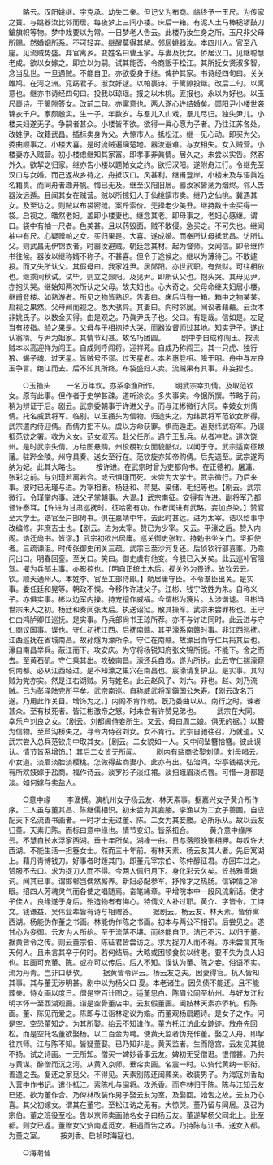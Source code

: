 <!-- { "loadSidebar": true } -->
　　略云。汉阳姚继、字克承。幼失二亲。但记父为布商。临终予一玉尺。为传家之寳。与姚器汝比邻而居。每夜梦上三间小楼。床后一箱。有泥人土马棒槌锣鼓刀鎗旗帜等物。梦中戏要以为常。一日梦老人吿云。此楼乃汝生身之所。玉尺非父母所赐。然婚姻所系。不可轻弃。继醒莫得其解。邻居姚器汝。本四川人。官至八座。见流贼势盛。弃官离乡。变姓名曰曹玉宇。与妻及抚女。侨居汉口。见继聪慧老成。欲以女嫁之。即立以为嗣。试其能否。令商贩于松江。其所抚女贤淑多智。念当乱世。一旦遇贼。不能自卫。亦欲委身于继。俾护其家。书诗经四句曰。关关雎鸠。在河之洲。窕窈君子。淑女好逑。以帕裹诗。于篱隙投继。改后二句。以寓意也。继亦书诗经四句曰。投我以琼瑶。报之以木桃。匪报也。永以为好也。以玉尺裹诗。于篱隙答女。改前二句。亦寓意也。两人遂心许结婚矣。郧阳尹小楼世袭锦衣千户。家颇殷实。生一子。年数岁。与羣儿入山戏。羣儿尽归。独失尹儿。小楼夫妇遂无子。争嗣者甚众。小楼皆不欲。欲得一眞心愿为子者。乃往江苏各处。改姓伊。改籍武昌。插标卖身为父。大惊市人。抵松江。继一见心动。即买为父。委曲顺事之。小楼大喜。是时流贼遍躏楚地。器汝避难。与女相失。女入贼营。小楼妻亦入贼营。初小楼虑继知其家富。即孝事非眞情。居久之。未尝以实吿。然客外久。欲挈之归家。继亦吿小楼以题帕女之约。欲归汉阳。遂附舟江行。令继先至汉口与女婚。而己返故乡待之。舟抵汉口。风甚利。继甫登岸。小楼未及与语眞姓名籍贯。而同舟者趣开帆。悔已无及。继至汉阳旧居。器汝家皆荡为烟烬。邻人吿器汝远遁。且闻其女在贼营。贼以所掠妇人于仙桃鎭市卖。继乃之仙桃。冀遇其女。及至访之。则贼以布袋密缝。案斤索价。无择老少美丑。继持数十金买得一袋。启视之。皤然老妇。盖即小楼妻也。继念其老。即母事之。老妇心感继。谓曰。袋中有袖一尺者。色美甚。且以药毁面。贼不敢侵。急买之。不可失也。继闻袖中有尺。心疑赠帕之女。买归果是。大喜。遂成婚。而奉所认母抵武昌。访所认父。则武昌无伊锦衣者。时器汝避贼。朝廷念其材。起为督师。女闻信。即令继作书往候。器汝以继称婿不称子。不甚喜。但令于途候之。继以为薄待己。不敢遽投。而又失所认父。其假母曰。我家姓尹。居郧阳。亦世武职。有赀财。可往相依也。继乘间秋试。试毕。则立之郧阳。及见尹。即所认父也。抱头哭。其母见尹。亦抱头哭。继始知两次所认之父母。故夫妇也。心大奇之。父母命继夫妇居小楼。继甫登楼。如熟游者。所见之物皆熟识。吿妻曰。床后当有一箱。箱中之物某某。启视之果然。父母闻而视之。悉大骇异。其妻曰。向时邻居。闻议者藉藉。云汝本非姚氏子。以数金买得。由是观之。乃眞尹氏子也。父曰。有是哉。信如是。左足当有枝指。验之果是。父母与子相抱持大哭。而器汝督师过其地。知实尹子。遂止认翁壻。与尹为姻家。其情节幻甚。故名巧团圆。 
　　剧中李自成称闯王。按流贼本以高迎祥为闯王。自成则呼闯将。迎祥死。自成乃称闯王。其一只虎、独行狼、蝎子魂、过天星。皆贼号不谬。过天星者。本名惠登相。降于明。舟中与左良玉争言。绝江而去。后不知其所终。布袋盛妇人卖。流贼果有其事。非妄揑也。 

　　○玉搔头 
　　一名万年欢。亦系李渔所作。 
　　明武宗幸刘倩。及取范钦女。原有此事。但作者于史学甚疎。道听涂说。多失事实。今据所撰。节略于前。稍为辨证于后。剧云。武宗委朝事于许进父子。而与江彬微行大同。幸妓女刘倩倩。托名威武将军。临别。以玉搔头为信物。归途失之。为纬武将军范钦女所得。武宗遣内侍迎倩。而倩力拒不从。虞以方命获罪。惧而遁走。遍觅纬武将军。乃误抵范钦之署。收为义女。范女淑芳。赴父任所。遇宁王乱兵。从者冲散。道次饶州。是时武宗失倩。方绘图悬购。州役覩钦女面貌酷似。以闻于守。武宗适南征叛藩。驻跸金陵。州守具奏。送女至行在。范钦旋亦知帝购倩。后先送至。武宗遂两纳为妃。此其大略也。 
　　按许进。在武宗时曾为吏都尙书。在正德初。屠滽、张彩之前。与刘瑾若离若合。或云惧瑾而死。未尝为大学士。武宗微行。乃后来事。彼时已无瑾与进。为宰相者。杨廷和、蒋晃、梁储、毛纪等也。【剧云。武宗微行。令瑾掌内事。进父子掌朝事。大谬。】武宗南征。安得有许进。副将军乃都督许泰耳。【许进为甘肃巡抚时。征哈密有功。作者闻进有武略。妄加点染。】赞官至大学士。诰官至户部尙书。俱在嘉靖中年。去此时甚远。进为太宰。诰以给事中改编修。非庶吉士也。【剧云。进为太宰。赞已为少宰。又云。平濠之后。赞入内阁。诰迁尙书。皆谬。】武宗初欲出居庸。巡关御史张钦。持勅书坐关门。坚拒使者。三疏谏沮。时传张御史闭关三疏。武宗已至沙河复还。后侦钦行部喜峯。乃乘问出口。明春回銮。至关口。笑曰。御史虞有他变。今朕已入关矣。此云巡补官阻驾。擢为兵部主事。亦影掠也。【明自正统土木后。视关外为畏途。故钦云云。钦。顺天通州人。本姓李。官至工部侍郎。】勅居庸守臣。不令羣臣出关。是实事。委任廷和晃等。朝政不悞。今移作许进父子。江彬、钱宁改姓为朱。自称义子。亦俱实事。彬以边军内操。持宠擅作威福。今谓彬为篾片。太涉谐谑。且彬当世宗未入之初。杨廷和奏闻张太后。执送诏狱。散其操军。武宗未尝罪彬也。王守仁由鸿胪卿任巡抚。是实事。乃兵部尙书王琼所荐。亦不与许进同时。此云进与守仁商议国事。误也。守仁初抚江西。后抚南赣。其平濠系南赣时事。非江西巡抚。江西巡抚在省城南昌。故孙燧为濠所杀。守仁在南赣。故濠出而守仁兵捣其后也。濠自南昌举兵。蔽江而下。攻安庆。为守将杨锐知府张文锦所扼。不能下。舍之而去。至黄石矶。守仁乘其出。攻破南昌。濠还兵自救。遂为所执。此云守仁揣濠窥伺南都。必从江西经过。是不知濠之巢穴在南昌也。宸濠请复护卫。是实事。其勾贼为党亦实。然是江右湖贼。另有姓名。此云赵风子、刘六。非也。赵、刘乃流贼。已为彭泽陆完所平矣。武宗南巡。自称威武将军鎭国公朱寿。【剧云改名万遂。乃用此作关目。增饰为之。】内阁不肯作勅。旣乃委曲以从。南行之时。谏者甚众。至有杖死者。皆江彬激帝之怒。时未尝有许赞兄弟也。 
　　武宗在大同。幸乐户刘良之女。【剧云。刘都阃侍妾所生。又云。母曰周二娘。俱无的据。】以簪为信物。至芦沟桥失之。寻令内侍召刘女。女不肯行。武宗自驰往召。乃就道。又武宗尝入总兵范钦舟中取其女。【剧云。二女貌如一人。又中间坠簪拾簪。彼此误认。情节皆系增饰。】其后二女皆无所闻。 
　　剧内有盐商欲娶刘倩。刘母唱云。小女道。淡眉淡脸淡樱桃。怎做得盐商妻小。此亦有出。弘治间。华亭钱福状元。有所欢妓嫁于盐商。福作诗云。淡罗衫子淡红裙。淡扫蛾眉淡点唇。可惜一身都是淡。如何嫁与卖盐人。 

　　○意中缘 
　　李渔撰。演杭州女子杨云友、林天素事。据嘉兴女子黄介所作序。二人虽与董其昌、陈继儒相识。初未尝为其妾媵。李渔以为二女子善画。自应配天下名流善书画者。一时才士无过董、陈。二女为其妾媵。必所乐从。故以云友归董。天素归陈。而标曰意中缘也。情节变幻。皆系扭合。 
　　黄介意中缘序云。不慧自长水浮家西湖。垂十年所矣。湖椽一曲。日与落照晚峯相狎。每叹许大西湖。不能生活一担簦女士。然而三十年前。有林天素、杨云友其人者。先后寓湖上。藉丹靑博钱刀。好事者时踵其门。即董元宰宗伯、陈仲醇征君。亦回车过之。赞服不去口。求为捉刀人而不得。今两人佩归月下。身化彩云久矣。笠翁雅善塡词。闻其已事。谓邯郸岂偶然厮养。新妇必配参军。抒怜才之热肠。信钟情之冷眼。招四人芳魂灵气而各使之唱随焉。奋笔絺章。平增院本中一段风流新话。使才子佳人。良缘遂于身后。殆造物者有悔心。特倩文人补过耶。黄介、字皆令。工诗文。钱谦益、吴伟业辈皆有诗与相赠答。 
　　据剧云。杨云友、林天素。皆侨寓西湖。杨能伪作董之书画。林能伪作陈之书画。初本与两公不相识。后尝见之。遂甘心为妾御。云友为人所绐。至于流落不堪。而终能自卫。洁己不污。以归于董。据黄皆令之传。则云董宗伯、陈征君皆尝访之。求为捉刀人而不得。亦未尝言其所天何人。且未言其卒于何时。若何结局。大略或困顿食贫以终老。要不失为良人妇也。其画可充董、陈。或亦可以传后。后人不知。误认为董、陈之妾。俗语不实。流为丹靑。岂非口孽欤。 
　　据黄皆令评云。杨云友之夫。因妻得官。杭人皆知其事。其与董无涉明甚。剧中以为杨父曰 夏。本老诸生。因负债不能还。且不能葬亲。恃女画以度日。僧是空百计图之。适董思白、陈眉公同至杭州。与好友江秋明字怀一至西湖观画。诣是空骨董店中。云友假董画。闽妓林天素亦侨杭。假陈画。董、陈见而爱之。陈即与江诣林定议为婚。而董观杨扇题诗。是女子之作。问是空。空恐董知之。为其所娶。绐云不知谁作。董方托江访此女踪迹。放舟先回松。而是空托名董欲娶杨。以二百金为聘。使黄天监者伪充作董。娶之入舟。即挈往京师。江与陈不知。皆疑董娶。已乃知非是。黄天监者。生而隐宫。云友见其貌不扬。试之诗画。一无所知。僧买一婢妙香事云友。婢初无受僧诳。恨僧甚。乃共与黄谋。醉僧而沉之河。从黄入京师。垂帘卖画。名震一时。以赀代黄纳一职衔。善遣之去。复还之家觅父。不得见。天素别陈还闽葬亲。改装男子。为海寇刘香劫入营中作书记。遣仆抵江。索陈札与闽将。攻杀香。而夺林归于陈。陈与江知云友已还。欲为董作合。乃俾林改装作男子娶云友为室。及娶回。始吿之故。云友乃心喜。其父初嫁女。谓其在董宅。至松江访之无有。大惊哭。董乃留与同居。及召为宗伯。董之班役至松。吿以京师卖画驰名女子曰杨云友。董遂挈杨父同北上。比至都。则女已返。董赠女父赀南返觅女。相遇而吿之故。乃持陈与江书。送女入都。为董之室。 
　　按刘香。启祯时海寇也。 

　　○海潮音 
